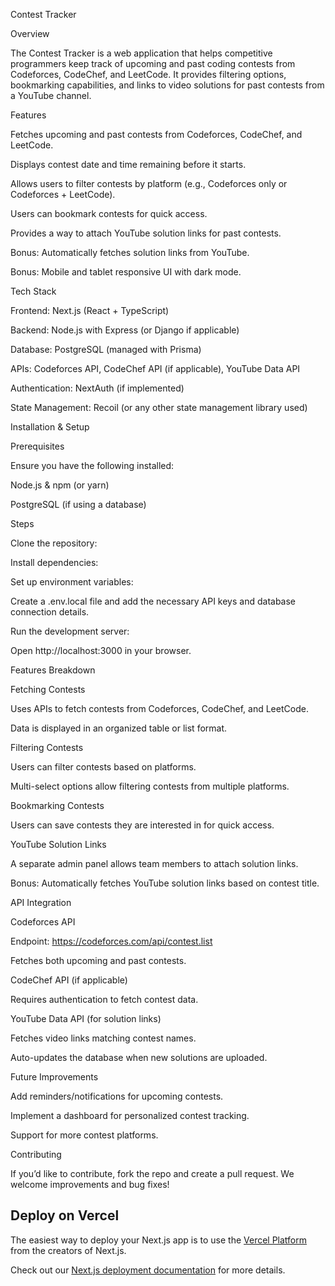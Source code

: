 Contest Tracker

Overview

The Contest Tracker is a web application that helps competitive programmers keep track of upcoming and past coding contests from Codeforces, CodeChef, and LeetCode. It provides filtering options, bookmarking capabilities, and links to video solutions for past contests from a YouTube channel.

Features

Fetches upcoming and past contests from Codeforces, CodeChef, and LeetCode.

Displays contest date and time remaining before it starts.

Allows users to filter contests by platform (e.g., Codeforces only or Codeforces + LeetCode).

Users can bookmark contests for quick access.

Provides a way to attach YouTube solution links for past contests.

Bonus: Automatically fetches solution links from YouTube.

Bonus: Mobile and tablet responsive UI with dark mode.

Tech Stack

Frontend: Next.js (React + TypeScript)

Backend: Node.js with Express (or Django if applicable)

Database: PostgreSQL (managed with Prisma)

APIs: Codeforces API, CodeChef API (if applicable), YouTube Data API

Authentication: NextAuth (if implemented)

State Management: Recoil (or any other state management library used)

Installation & Setup

Prerequisites

Ensure you have the following installed:

Node.js & npm (or yarn)

PostgreSQL (if using a database)

Steps

Clone the repository:

Install dependencies:

Set up environment variables:

Create a .env.local file and add the necessary API keys and database connection details.

Run the development server:

Open http://localhost:3000 in your browser.

Features Breakdown

Fetching Contests

Uses APIs to fetch contests from Codeforces, CodeChef, and LeetCode.

Data is displayed in an organized table or list format.

Filtering Contests

Users can filter contests based on platforms.

Multi-select options allow filtering contests from multiple platforms.

Bookmarking Contests

Users can save contests they are interested in for quick access.

YouTube Solution Links

A separate admin panel allows team members to attach solution links.

Bonus: Automatically fetches YouTube solution links based on contest title.

API Integration

Codeforces API

Endpoint: https://codeforces.com/api/contest.list

Fetches both upcoming and past contests.

CodeChef API (if applicable)

Requires authentication to fetch contest data.

YouTube Data API (for solution links)

Fetches video links matching contest names.

Auto-updates the database when new solutions are uploaded.

Future Improvements

Add reminders/notifications for upcoming contests.

Implement a dashboard for personalized contest tracking.

Support for more contest platforms.

Contributing

If you’d like to contribute, fork the repo and create a pull request. We welcome improvements and bug fixes!

## Deploy on Vercel

The easiest way to deploy your Next.js app is to use the [Vercel Platform](https://vercel.com/new?utm_medium=default-template&filter=next.js&utm_source=create-next-app&utm_campaign=create-next-app-readme) from the creators of Next.js.

Check out our [Next.js deployment documentation](https://nextjs.org/docs/pages/building-your-application/deploying) for more details.
